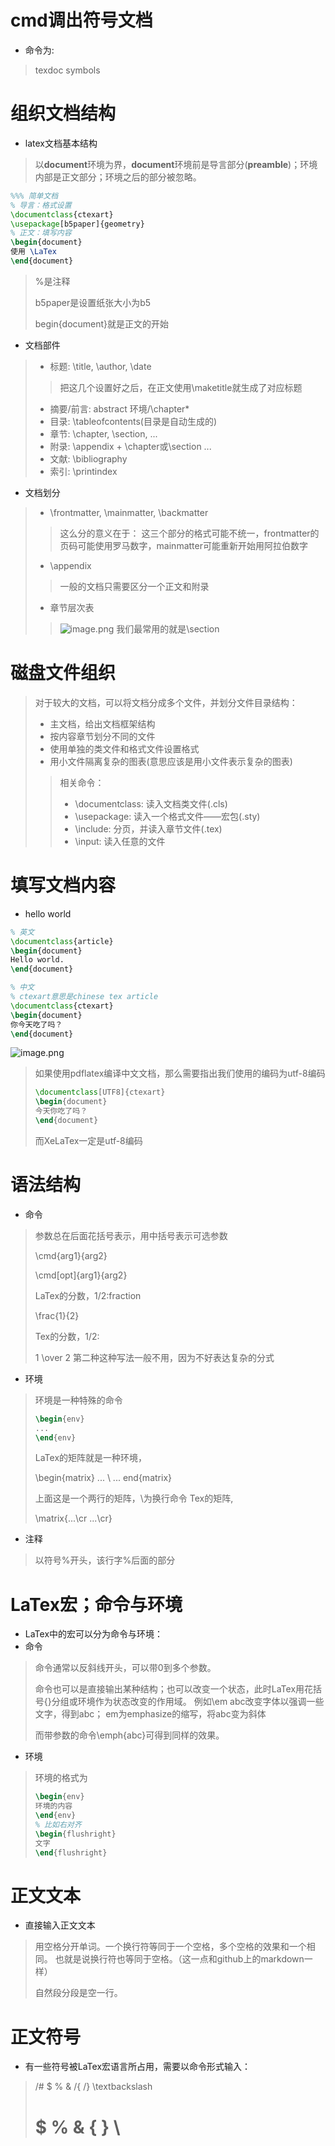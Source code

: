 # cmd调出符号文档
* 命令为:
> texdoc symbols

# 组织文档结构
* latex文档基本结构
> 以**document**环境为界，**document**环境前是导言部分(**preamble**)；环境内部是正文部分；环境之后的部分被忽略。
```latex
%%% 简单文档
% 导言：格式设置
\documentclass{ctexart}
\usepackage[b5paper]{geometry}
% 正文：填写内容
\begin{document}
使用 \LaTex
\end{document}
```
> %是注释
>
> b5paper是设置纸张大小为b5
>
> begin{document}就是正文的开始
* 文档部件
>* 标题: \title, \author\, \date 
>> 把这几个设置好之后，在正文使用\maketitle就生成了对应标题
>* 摘要/前言: abstract 环境/\chapter*
>* 目录: \tableofcontents(目录是自动生成的)
>* 章节: \chapter, \section, ...
>* 附录: \appendix + \chapter或\section ...
>* 文献: \bibliography
>* 索引: \printindex
* 文档划分
>* \frontmatter, \mainmatter, \backmatter
>> 这么分的意义在于：
>> 这三个部分的格式可能不统一，frontmatter的页码可能使用罗马数字，mainmatter可能重新开始用阿拉伯数字
>* \appendix
>> 一般的文档只需要区分一个正文和附录
>* 章节层次表
>> ![image.png](https://s2.loli.net/2022/06/25/7fKsJQcytF5TdSD.png)
>> 我们最常用的就是\section
# 磁盘文件组织
> 对于较大的文档，可以将文档分成多个文件，并划分文件目录结构：
>* 主文档，给出文档框架结构
>* 按内容章节划分不同的文件
>* 使用单独的类文件和格式文件设置格式
>* 用小文件隔离复杂的图表(意思应该是用小文件表示复杂的图表)
>> 相关命令：
>>* \documentclass: 读入文档类文件(.cls)
>>* \usepackage: 读入一个格式文件——宏包(.sty)
>>* \include: 分页，并读入章节文件(.tex)
>>* \input: 读入任意的文件
# 填写文档内容
* hello world
```latex
% 英文
\documentclass{article}
\begin{document}
Hello world.
\end{document}

% 中文
% ctexart意思是chinese tex article
\documentclass{ctexart}
\begin{document}
你今天吃了吗？
\end{document}
```
![image.png](https://s2.loli.net/2022/06/26/OCMpf3ykoRY8nLF.png)
> 如果使用pdflatex编译中文文档，那么需要指出我们使用的编码为utf-8编码
> ```latex
> \documentclass[UTF8]{ctexart}
> \begin{document}
> 今天你吃了吗？
> \end{document}
> ```
> 而XeLaTex一定是utf-8编码
# 语法结构
* 命令
> 参数总在后面花括号表示，用中括号表示可选参数
>
> \cmd{arg1}{arg2}
>
> \cmd[opt]{arg1}{arg2}
>
> LaTex的分数，1/2:fraction
>
> \frac{1}{2}
>
> Tex的分数，1/2:
>
> 1 \over 2
> 第二种这种写法一般不用，因为不好表达复杂的分式
* 环境
> 环境是一种特殊的命令
> ```latex
> \begin{env}
> ...
> \end{env}
> ```
> LaTex的矩阵就是一种环境，
>
> \begin{matrix} ... \\ ... end{matrix}
>
> 上面这是一个两行的矩阵，\\为换行命令
> Tex的矩阵,
>
> \matrix{...\cr ...\cr}
* 注释
> 以符号%开头，该行字%后面的部分
# LaTex宏；命令与环境
* LaTex中的宏可以分为命令与环境：
* 命令
> 命令通常以反斜线开头，可以带0到多个参数。
> 
> 命令也可以是直接输出某种结构；也可以改变一个状态，此时LaTex用花括号{}分组或环境作为状态改变的作用域。
> 例如\em abc改变字体以强调一些文字，得到abc；
> em为emphasize的缩写，将abc变为斜体
> 
> 而带参数的命令\emph{abc}可得到同样的效果。
* 环境
> 环境的格式为
> ```latex
> \begin{env}
> 环境的内容
> \end{env}
> % 比如右对齐
> \begin{flushright}
> 文字
> \end{flushright}
> ```
# 正文文本
* 直接输入正文文本
> 用空格分开单词。一个换行符等同于一个空格，多个空格的效果和一个相同。
> 也就是说换行符也等同于空格。（这一点和github上的markdown一样）
> 
> 自然段分段是空一行。
# 正文符号
* 有一些符号被LaTex宏语言所占用，需要以命令形式输入：
> \/# \$ \% \& \/{ \/} \textbackslash
>
> # $ % & { } \